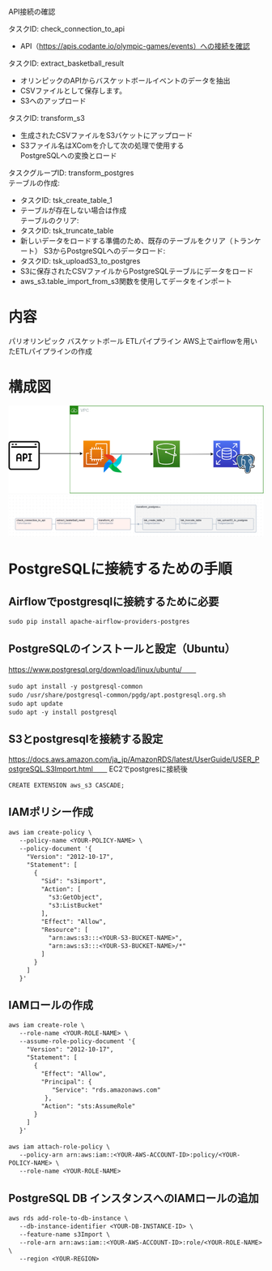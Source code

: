 # 
API接続の確認

タスクID: check_connection_to_api  
- API（https://apis.codante.io/olympic-games/events）への接続を確認

タスクID: extract_basketball_result
- オリンピックのAPIからバスケットボールイベントのデータを抽出
- CSVファイルとして保存します。
- S3へのアップロード

タスクID: transform_s3  
- 生成されたCSVファイルをS3バケットにアップロード  
- S3ファイル名はXComを介して次の処理で使用する  
PostgreSQLへの変換とロード  

タスクグループID: transform_postgres  
テーブルの作成:  
- タスクID: tsk_create_table_1  
- テーブルが存在しない場合は作成  
テーブルのクリア:  
- タスクID: tsk_truncate_table
- 新しいデータをロードする準備のため、既存のテーブルをクリア（トランケート）
S3からPostgreSQLへのデータロード:
- タスクID: tsk_uploadS3_to_postgres
- S3に保存されたCSVファイルからPostgreSQLテーブルにデータをロード
- aws_s3.table_import_from_s3関数を使用してデータをインポート

# 内容
パリオリンピック バスケットボール ETLパイプライン
AWS上でairflowを用いたETLパイプラインの作成

# 構成図
![構成図](https://github.com/rikunisikawa/AirflowEtlOnAws/blob/main/diagram.png)
![AirflowDag](https://github.com/rikunisikawa/AirflowEtlOnAws/blob/main/dag.png)

# PostgreSQLに接続するための手順
## Airflowでpostgresqlに接続するために必要
```
sudo pip install apache-airflow-providers-postgres
```

## PostgreSQLのインストールと設定（Ubuntu）
https://www.postgresql.org/download/linux/ubuntu/　　
```
sudo apt install -y postgresql-common　　
sudo /usr/share/postgresql-common/pgdg/apt.postgresql.org.sh　　
sudo apt update　　
sudo apt -y install postgresql　　
```
## S3とpostgresqlを接続する設定
https://docs.aws.amazon.com/ja_jp/AmazonRDS/latest/UserGuide/USER_PostgreSQL.S3Import.html　　
EC2でpostgresに接続後　　
```
CREATE EXTENSION aws_s3 CASCADE;
```
## IAMポリシー作成
```
aws iam create-policy \
   --policy-name <YOUR-POLICY-NAME> \
   --policy-document '{
     "Version": "2012-10-17",
     "Statement": [
       {
         "Sid": "s3import",
         "Action": [
           "s3:GetObject",
           "s3:ListBucket"
         ],
         "Effect": "Allow",
         "Resource": [
           "arn:aws:s3:::<YOUR-S3-BUCKET-NAME>", 
           "arn:aws:s3:::<YOUR-S3-BUCKET-NAME>/*"
         ] 
       }
     ] 
   }'
```

## IAMロールの作成
```
aws iam create-role \
   --role-name <YOUR-ROLE-NAME> \
   --assume-role-policy-document '{
     "Version": "2012-10-17",
     "Statement": [
       {
         "Effect": "Allow",
         "Principal": {
            "Service": "rds.amazonaws.com"
          },
         "Action": "sts:AssumeRole"
       }
     ] 
   }'

aws iam attach-role-policy \
   --policy-arn arn:aws:iam::<YOUR-AWS-ACCOUNT-ID>:policy/<YOUR-POLICY-NAME> \
   --role-name <YOUR-ROLE-NAME>
```
## PostgreSQL DB インスタンスへのIAMロールの追加
```
aws rds add-role-to-db-instance \
   --db-instance-identifier <YOUR-DB-INSTANCE-ID> \
   --feature-name s3Import \
   --role-arn arn:aws:iam::<YOUR-AWS-ACCOUNT-ID>:role/<YOUR-ROLE-NAME> \
   --region <YOUR-REGION>
```
